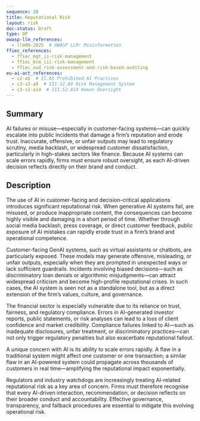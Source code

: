 ```yaml
---
sequence: 20
title: Reputational Risk
layout: risk
doc-status: Draft
type: OP
owasp-llm_references:
  - llm09-2025  # OWASP LLM: Misinformation
ffiec_references:
  - ffiec_mgt_ii-risk-management
  - ffiec_bcm_iii-risk-management
  - ffiec_aud_risk-assessment-and-risk-based-auditing
eu-ai-act_references:
  - c2-a5  # II.A5 Prohibited AI Practices
  - c3-s2-a9  # III.S2.A9 Risk Management System
  - c3-s2-a14  # III.S2.A14 Human Oversight
---
```


## Summary

AI failures or misuse—especially in customer-facing systems—can quickly escalate into public incidents that damage a firm’s reputation and erode trust. Inaccurate, offensive, or unfair outputs may lead to regulatory scrutiny, media backlash, or widespread customer dissatisfaction, particularly in high-stakes sectors like finance. Because AI systems can scale errors rapidly, firms must ensure robust oversight, as each AI-driven decision reflects directly on their brand and conduct.

## Description

The use of AI in customer-facing and decision-critical applications introduces significant reputational risk. When generative AI systems fail, are misused, or produce inappropriate content, the consequences can become highly visible and damaging in a short period of time. Whether through social media backlash, press coverage, or direct customer feedback, public exposure of AI mistakes can rapidly erode trust in a firm’s brand and operational competence.

Customer-facing GenAI systems, such as virtual assistants or chatbots, are particularly exposed. These models may generate offensive, misleading, or unfair outputs, especially when they are prompted in unexpected ways or lack sufficient guardrails. Incidents involving biased decisions—such as discriminatory loan denials or algorithmic misjudgments—can attract widespread criticism and become high-profile reputational crises. In such cases, the AI system is seen not as a standalone tool, but as a direct extension of the firm’s values, culture, and governance.

The financial sector is especially vulnerable due to its reliance on trust, fairness, and regulatory compliance. Errors in AI-generated investor reports, public statements, or risk analyses can lead to a loss of client confidence and market credibility. Compliance failures linked to AI—such as inadequate disclosures, unfair treatment, or discriminatory practices—can not only trigger regulatory penalties but also exacerbate reputational fallout.

A unique concern with AI is its ability to scale errors rapidly. A flaw in a traditional system might affect one customer or one transaction; a similar flaw in an AI-powered system could propagate across thousands of customers in real time—amplifying the reputational impact exponentially.

Regulators and industry watchdogs are increasingly treating AI-related reputational risk as a key area of concern. Firms must therefore recognise that every AI-driven interaction, recommendation, or decision reflects on their broader conduct and accountability. Effective governance, transparency, and fallback procedures are essential to mitigate this evolving operational risk.


